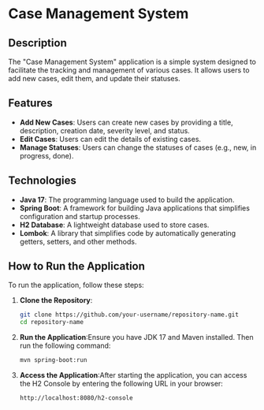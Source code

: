 # Case Management System

## Description

The "Case Management System" application is a simple system designed to facilitate the tracking and management of various cases. It allows users to add new cases, edit them, and update their statuses.

## Features

- **Add New Cases**: Users can create new cases by providing a title, description, creation date, severity level, and status.
- **Edit Cases**: Users can edit the details of existing cases.
- **Manage Statuses**: Users can change the statuses of cases (e.g., new, in progress, done).

## Technologies

- **Java 17**: The programming language used to build the application.
- **Spring Boot**: A framework for building Java applications that simplifies configuration and startup processes.
- **H2 Database**: A lightweight database used to store cases.
- **Lombok**: A library that simplifies code by automatically generating getters, setters, and other methods.

## How to Run the Application

To run the application, follow these steps:

1. **Clone the Repository**:
   ```bash
   git clone https://github.com/your-username/repository-name.git
   cd repository-name

2. **Run the Application**:Ensure you have JDK 17 and Maven installed. Then run the following command:
   ```bash
   mvn spring-boot:run
2. **Access the Application**:After starting the application, you can access the H2 Console by entering the following URL in your browser:
   ```bash
   http://localhost:8080/h2-console
